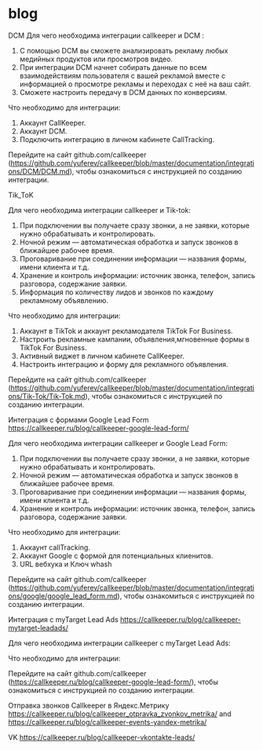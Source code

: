 # blog
DCM
Для чего необходима интеграции callkeeper и DCM :
1. С помощью DCM вы сможете анализировать рекламу любых медийных продуктов или просмотров видео.
2. При интеграции DCM начнет собирать данные по всем взаимодействиям пользователя с вашей рекламой вместе с информацией о просмотре рекламы и переходах с неё на ваш сайт.
3. Сможете настроить передачу в DCM данных по конверсиям.

Что необходимо для интеграции:
1. Аккаунт CallKeeper.
2. Аккаунт DCM.
3. Подключить интеграцию в личном кабинете CallTracking.

Перейдите на сайт github.com/callkeeper (https://github.com/yuferev/callkeeper/blob/master/documentation/integrations/DCM/DCM.md), чтобы ознакомиться с инструкцией по созданию интеграции.


Tik_ToK

Для чего необходима интеграции callkeeper и Tik-tok:
1. При подключении вы получаете сразу звонки, а не заявки, которые нужно обрабатывать и контролировать.
2. Ночной режим — автоматическая обработка и запуск звонков в ближайшее рабочее время.
3. Проговаривание при соединении информации — названия формы, имени клиента и т.д.
4. Хранение и контроль информации: источник звонка, телефон, запись разговора, содержание заявки.
5. Информация по количеству лидов и звонков по каждому рекламному объявлению.

Что необходимо для интеграции:
1. Аккаунт в TikTok и аккаунт рекламодателя TikTok For Business.
2. Настроить рекламные кампании, объявления,мгновенные формы в TikTok For Business.
3. Активный виджет в личном кабинете CallKeeper.
4. Настроить интеграцию и форму для рекламного объявления.


Перейдите на сайт github.com/callkeeper (https://github.com/yuferev/callkeeper/blob/master/documentation/integrations/Tik-Tok/Tik-Tok.md), чтобы ознакомиться с инструкцией по созданию интеграции.




Интеграция с формами Google Lead Form
https://callkeeper.ru/blog/callkeeper-google-lead-form/

Для чего необходима интеграции callkeeper и Google Lead Form:
1. При подключении вы получаете сразу звонки, а не заявки, которые нужно обрабатывать и контролировать.
2. Ночной режим — автоматическая обработка и запуск звонков в ближайшее рабочее время.
3. Проговаривание при соединении информации — названия формы, имени клиента и т.д.
4. Хранение и контроль информации: источник звонка, телефон, запись разговора, содержание заявки.

Что необходимо для интеграции:
1. Аккаунт callTracking.
2. Аккаунт Google с формой для потенциальных клиенитов.
3. URL вебхука и Ключ whash 

Перейдите на сайт github.com/callkeeper (https://github.com/yuferev/callkeeper/blob/master/documentation/integrations/google/google_lead_form.md), чтобы ознакомиться с инструкцией по созданию интеграции.



Интеграция с myTarget Lead Ads
https://callkeeper.ru/blog/callkeeper-mytarget-leadads/

Для чего необходима интеграции callkeeper с myTarget Lead Ads:





Что необходимо для интеграции:




Перейдите на сайт github.com/callkeeper (https://callkeeper.ru/blog/callkeeper-google-lead-form/), чтобы ознакомиться с инструкцией по созданию интеграции.




Отправка звонков Callkeeper в Яндекс.Метрику
https://callkeeper.ru/blog/callkeeper_otpravka_zvonkov_metrika/ and https://callkeeper.ru/blog/callkeeper-events-yandex-metrika/




VK
https://callkeeper.ru/blog/callkeeper-vkontakte-leads/
